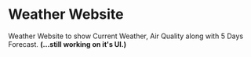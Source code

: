 # Weather Website
Weather Website to show Current Weather, Air Quality along with 5 Days Forecast.
**(...still working on it's UI.)**
